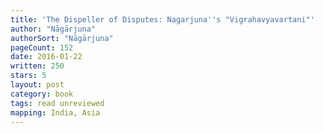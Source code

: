 ```yaml
---
title: 'The Dispeller of Disputes: Nagarjuna''s "Vigrahavyavartani"'
author: "Nāgārjuna"
authorSort: "Nāgārjuna"
pageCount: 152
date: 2016-01-22
written: 250
stars: 5
layout: post
category: book
tags: read unreviewed
mapping: India, Asia
---
```

